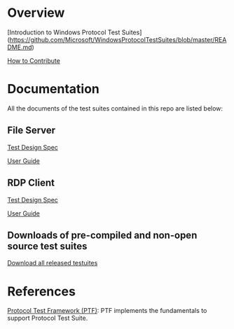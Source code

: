 # Overview

[Introduction to Windows Protocol Test Suites] (https://github.com/Microsoft/WindowsProtocolTestSuites/blob/master/README.md)

[How to Contribute](https://github.com/Microsoft/WindowsProtocolTestSuites/blob/master/CONTRIBUTING.md)

# Documentation
All the documents of the test suites contained in this repo are listed below:

## File Server
[Test Design Spec](https://github.com/Microsoft/WindowsProtocolTestSuites/blob/master/TestSuites/FileServer/docs/FileServerTestDesignSpecification.md)

[User Guide](https://github.com/Microsoft/WindowsProtocolTestSuites/blob/master/TestSuites/FileServer/docs/FileServerUserGuide.md)

## RDP Client
[Test Design Spec](https://github.com/Microsoft/WindowsProtocolTestSuites/blob/staging/TestSuites/RDP/Client/docs/RDP_Overview_ClientTestDesignSpecification.md)

[User Guide](https://github.com/Microsoft/WindowsProtocolTestSuites/blob/staging/TestSuites/RDP/Client/docs/RDP_ClientUserGuide.md)

## Downloads of pre-compiled and non-open source test suites

[Download all released testuites](https://github.com/Microsoft/WindowsProtocolTestSuites/releases)

# References

[Protocol Test Framework (PTF)](https://github.com/microsoft/protocoltestframework): PTF implements the fundamentals to support Protocol Test Suite.
